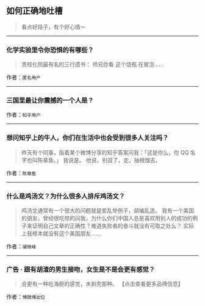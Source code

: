 ## 如何正确地吐槽

> 看点好段子，有个好心情～


 
---

### 化学实验里令你恐惧的有哪些？

> 贵校化院最有名的三行遗书：
> 师兄你看
> 这个烧瓶
> 在冒泡……


作者：`匿名用户`

---

### 三国里最让你震撼的一个人是？

> 


作者：`知乎用户`

---

### 想问知乎上的牛人，你们在生活中也会受到很多人关注吗？

> 昨天有个同事，指着某个微博分享的知乎答案问我：「这是你么，你 QQ 名字也叫陈章鱼。」
> 我说是。
> 他说，别逗了，走，抽根烟去。


作者：`陈章鱼`

---

### 什么是鸡汤文？为什么很多人排斥鸡汤文？

> 鸡汤文通常有一个很大的问题就是爱乱举例子，胡编乱造。
> 我有一个美国的朋友，曾经很吃惊的问我，为什么你们中国人总是喜欢用别人的成功的例子来证明自己文章的正确性？难道失败者的奋斗就没有可取之处么？
> 实际上我根本就没有这个美国朋友.......


作者：`凝晓峰`

---

### 广告 · 跟有胡渣的男生接吻，女生是不是会更有感觉？

> 会更有一种吃海胆的感觉，未剥壳那种。
> 【点击查看更多品牌信息】


作者：`博朗博出位`